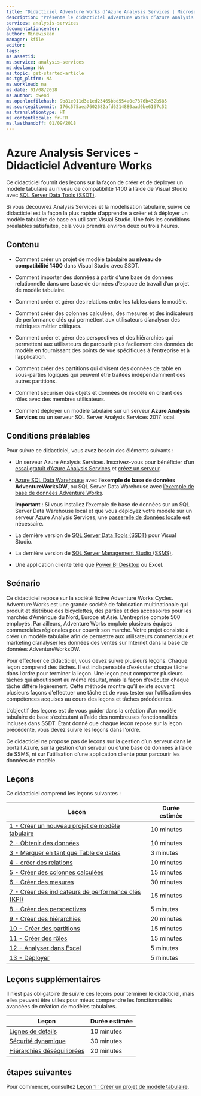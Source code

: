 ```yaml
---
title: "Didacticiel Adventure Works d’Azure Analysis Services | Microsoft Docs"
description: "Présente le didacticiel Adventure Works d’Azure Analysis Services"
services: analysis-services
documentationcenter: 
author: Minewiskan
manager: kfile
editor: 
tags: 
ms.assetid: 
ms.service: analysis-services
ms.devlang: NA
ms.topic: get-started-article
ms.tgt_pltfrm: NA
ms.workload: na
ms.date: 01/08/2018
ms.author: owend
ms.openlocfilehash: 9b81e011d3e1ed23465bbd554a0c7376b432b585
ms.sourcegitcommit: 176c575aea7602682afd6214880aad0be6167c52
ms.translationtype: HT
ms.contentlocale: fr-FR
ms.lasthandoff: 01/09/2018
---
```

# <a name="azure-analysis-services---adventure-works-tutorial"></a>Azure Analysis Services - Didacticiel Adventure Works

Ce didacticiel fournit des leçons sur la façon de créer et de déployer un modèle tabulaire au niveau de compatibilité 1400 à l’aide de Visual Studio avec [SQL Server Data Tools (SSDT)](https://docs.microsoft.com/sql/ssdt/download-sql-server-data-tools-ssdt).  

Si vous découvrez Analysis Services et la modélisation tabulaire, suivre ce didacticiel est la façon la plus rapide d’apprendre à créer et à déployer un modèle tabulaire de base en utilisant Visual Studio. Une fois les conditions préalables satisfaites, cela vous prendra environ deux ou trois heures.  
  
## <a name="what-you-learn"></a>Contenu   
  
-   Comment créer un projet de modèle tabulaire au **niveau de compatibilité 1400** dans Visual Studio avec SSDT.
  
-   Comment importer des données à partir d’une base de données relationnelle dans une base de données d’espace de travail d’un projet de modèle tabulaire.  
  
-   Comment créer et gérer des relations entre les tables dans le modèle.  
  
-   Comment créer des colonnes calculées, des mesures et des indicateurs de performance clés qui permettent aux utilisateurs d’analyser des métriques métier critiques.  
  
-   Comment créer et gérer des perspectives et des hiérarchies qui permettent aux utilisateurs de parcourir plus facilement des données de modèle en fournissant des points de vue spécifiques à l’entreprise et à l’application.  
  
-   Comment créer des partitions qui divisent des données de table en sous-parties logiques qui peuvent être traitées indépendamment des autres partitions.  
  
-   Comment sécuriser des objets et données de modèle en créant des rôles avec des membres utilisateurs.  
  
-   Comment déployer un modèle tabulaire sur un serveur **Azure Analysis Services** ou un serveur SQL Server Analysis Services 2017 local.  
  
## <a name="prerequisites"></a>Conditions préalables  
Pour suivre ce didacticiel, vous avez besoin des éléments suivants :  
  
-   Un serveur Azure Analysis Services. Inscrivez-vous pour bénéficier d’un [essai gratuit d’Azure Analysis Services](https://azure.microsoft.com/services/analysis-services/) et [créez un serveur](../analysis-services-create-server.md). 

-   [Azure SQL Data Warehouse](../../sql-data-warehouse/create-data-warehouse-portal.md) avec **l’exemple de base de données AdventureWorksDW**, ou SQL Server Data Warehouse avec [l’exemple de base de données Adventure Works](http://go.microsoft.com/fwlink/?LinkID=335807).

    **Important** : Si vous installez l’exemple de base de données sur un SQL Server Data Warehouse local et que vous déployez votre modèle sur un serveur Azure Analysis Services, une [passerelle de données locale](../analysis-services-gateway.md) est nécessaire.

-   La dernière version de [SQL Server Data Tools (SSDT)](https://msdn.microsoft.com/library/mt204009.aspx) pour Visual Studio.

-   La dernière version de [SQL Server Management Studio (SSMS)](https://docs.microsoft.com/sql/ssms/download-sql-server-management-studio-ssms).    

-   Une application cliente telle que [Power BI Desktop](https://powerbi.microsoft.com/desktop/) ou Excel. 

## <a name="scenario"></a>Scénario  
Ce didacticiel repose sur la société fictive Adventure Works Cycles. Adventure Works est une grande société de fabrication multinationale qui produit et distribue des bicyclettes, des parties et des accessoires pour les marchés d’Amérique du Nord, Europe et Asie. L’entreprise compte 500 employés. Par ailleurs, Adventure Works emploie plusieurs équipes commerciales régionales pour couvrir son marché. Votre projet consiste à créer un modèle tabulaire afin de permettre aux utilisateurs commerciaux et marketing d’analyser les données des ventes sur Internet dans la base de données AdventureWorksDW.  
  
Pour effectuer ce didacticiel, vous devez suivre plusieurs leçons. Chaque leçon comprend des tâches. Il est indispensable d’exécuter chaque tâche dans l’ordre pour terminer la leçon. Une leçon peut comporter plusieurs tâches qui aboutissent au même résultat, mais la façon d’exécuter chaque tâche diffère légèrement. Cette méthode montre qu’il existe souvent plusieurs façons d’effectuer une tâche et de vous tester sur l’utilisation des compétences acquises au cours des leçons et tâches précédentes.  
  
L’objectif des leçons est de vous guider dans la création d’un modèle tabulaire de base s’exécutant à l’aide des nombreuses fonctionnalités incluses dans SSDT. Étant donné que chaque leçon repose sur la leçon précédente, vous devez suivre les leçons dans l’ordre.
  
Ce didacticiel ne propose pas de leçons sur la gestion d’un serveur dans le portail Azure, sur la gestion d’un serveur ou d’une base de données à l’aide de SSMS, ni sur l’utilisation d’une application cliente pour parcourir les données de modèle. 


## <a name="lessons"></a>Leçons  
Ce didacticiel comprend les leçons suivantes :  
  
|Leçon|Durée estimée|  
|----------|------------------------------|  
|[1 - Créer un nouveau projet de modèle tabulaire](../tutorials/aas-lesson-1-create-a-new-tabular-model-project.md)|10 minutes|  
|[2 - Obtenir des données](../tutorials/aas-lesson-2-get-data.md)|10 minutes|  
|[3 - Marquer en tant que Table de dates](../tutorials/aas-lesson-3-mark-as-date-table.md)|3 minutes|  
|[4 - créer des relations](../tutorials/aas-lesson-4-create-relationships.md)|10 minutes|  
|[5 - Créer des colonnes calculées](../tutorials/aas-lesson-5-create-calculated-columns.md)|15 minutes|
|[6 - Créer des mesures](../tutorials/aas-lesson-6-create-measures.md)|30 minutes|  
|[7 - Créer des indicateurs de performance clés (KPI)](../tutorials/aas-lesson-7-create-key-performance-indicators.md)|15 minutes|  
|[8 - Créer des perspectives](../tutorials/aas-lesson-8-create-perspectives.md)|5 minutes|  
|[9 - Créer des hiérarchies](../tutorials/aas-lesson-9-create-hierarchies.md)|20 minutes|  
|[10 - Créer des partitions](../tutorials/aas-lesson-10-create-partitions.md)|15 minutes|  
|[11 - Créer des rôles](../tutorials/aas-lesson-11-create-roles.md)|15 minutes|  
|[12 - Analyser dans Excel](../tutorials/aas-lesson-12-analyze-in-excel.md)|5 minutes| 
|[13 - Déployer](../tutorials/aas-lesson-13-deploy.md)|5 minutes|  
  
## <a name="supplemental-lessons"></a>Leçons supplémentaires  
Il n’est pas obligatoire de suivre ces leçons pour terminer le didacticiel, mais elles peuvent être utiles pour mieux comprendre les fonctionnalités avancées de création de modèles tabulaires.  
  
|Leçon|Durée estimée|  
|----------|------------------------------|  
|[Lignes de détails](../tutorials/aas-supplemental-lesson-detail-rows.md)|10 minutes|
|[Sécurité dynamique](../tutorials/aas-supplemental-lesson-dynamic-security.md)|30 minutes|
|[Hiérarchies déséquilibrées](../tutorials/aas-supplemental-lesson-ragged-hierarchies.md)|20 minutes| 

  
## <a name="next-steps"></a>étapes suivantes  
Pour commencer, consultez [Leçon 1 : Créer un projet de modèle tabulaire](../tutorials/aas-lesson-1-create-a-new-tabular-model-project.md).  
  
  
  

